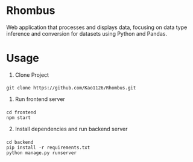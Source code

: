 # Rhombus

Web application that processes and displays data, focusing on data type inference and conversion for datasets using Python and Pandas.

# Usage

1. Clone Project

####

    git clone https://github.com/Kao1126/Rhombus.git

1. Run frontend server

####

    cd frontend
    npm start

2. Install dependencies and run backend server

####

    cd backend
    pip install -r requirements.txt
    python manage.py runserver
